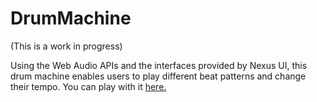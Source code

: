 # DrumMachine
(This is a work in progress)

Using the Web Audio APIs and the interfaces provided by Nexus UI, this drum machine enables users to play different beat patterns and change their tempo. 
You can play with it <a href = "https://saumya1510.github.io/DrumMachine/"> here.</a>  
